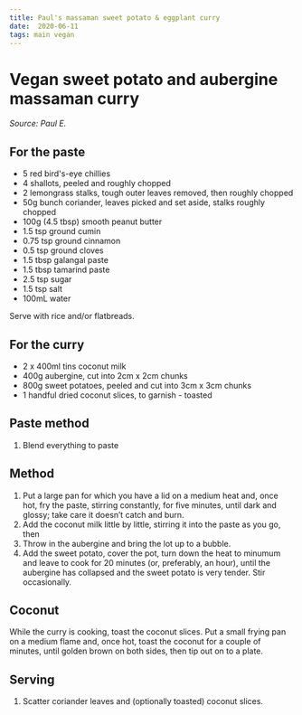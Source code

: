 ```yaml
---
title: Paul's massaman sweet potato & eggplant curry
date:  2020-06-11
tags: main vegan
---
```

# Vegan sweet potato and aubergine massaman curry

_Source: Paul E._

## For the paste
* 5 red bird's-eye chillies
* 4 shallots, peeled and roughly chopped
* 2 lemongrass stalks, tough outer leaves removed, then roughly chopped
* 50g bunch coriander, leaves picked and set aside, stalks roughly chopped
* 100g (4.5 tbsp) smooth peanut butter
* 1.5 tsp ground cumin
* 0.75 tsp ground cinnamon
* 0.5 tsp ground cloves
* 1.5 tbsp galangal paste
* 1.5 tbsp tamarind paste
* 2.5 tsp sugar
* 1.5 tsp salt
* 100mL water

Serve with rice and/or flatbreads.

## For the curry
* 2 x 400ml tins coconut milk
* 400g aubergine, cut into 2cm x 2cm chunks
* 800g sweet potatoes, peeled and cut into 3cm x 3cm chunks
* 1 handful dried coconut slices, to garnish - toasted

## Paste method

1. Blend everything to paste

## Method

1. Put a large pan for which you have a lid on a medium heat and, once
   hot, fry the paste, stirring constantly, for five minutes, until
   dark and glossy; take care it doesn’t catch and burn.
1. Add the coconut milk little by little, stirring it into the paste
   as you go, then
1. Throw in the aubergine and bring the lot up to a bubble.
1. Add the sweet potato, cover the pot, turn down the heat to minumum
   and leave to cook for 20 minutes (or, preferably, an hour), until
   the aubergine has collapsed and the sweet potato is very tender.
   Stir occasionally.

## Coconut

While the curry is cooking, toast the coconut slices. Put a small
frying pan on a medium flame and, once hot, toast the coconut for a
couple of minutes, until golden brown on both sides, then tip out on
to a plate.

## Serving

1. Scatter coriander leaves and (optionally toasted) coconut slices.
